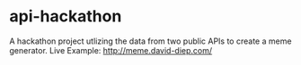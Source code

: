 # api-hackathon
A hackathon project utlizing the data from two public APIs to create a meme generator. Live Example: http://meme.david-diep.com/
